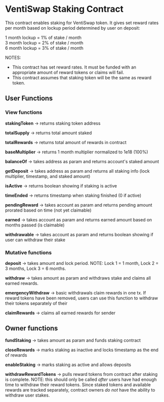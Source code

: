 # VentiSwap Staking Contract

This contract enables staking for VentiSwap token. It gives set reward rates per month based on lockup period determined by user on deposit:

1 month lockup = 1% of stake / month  
3 month lockup = 2% of stake / month  
6 month lockup = 3% of stake / month

NOTES:
- This contract has set reward rates. It must be funded with an appropriate amount of reward tokens or claims will fail.
- This contract assumes that staking token will be the same as reward token.

## User Functions

### View functions

**stakingToken** -> returns staking token address

**totalSupply** -> returns total amount staked

**totalRewards** -> returns total amount of rewards in contract

**baseMultiplier** -> returns 1 month multiplier normalized to 1e18 (100%)

**balanceOf** -> takes address as param and returns account's staked amount

**getDeposit** -> takes address as param and returns all staking info (lock multiplier, timestamp, and staked amount)

**isActive** -> returns boolean showing if staking is active

**timeEnded** -> returns timestamp when staking finished (0 if active)

**pendingReward** -> takes account as param and returns pending amount prorated based on time (not yet claimable)

**earned** -> takes account as param and returns earned amount based on months passed (is claimable)

**withdrawable** -> takes account as param and returns boolean showing if user can withdraw their stake

### Mutative functions

**deposit** -> takes amount and lock period. NOTE: Lock 1 = 1 month, Lock 2 = 3 months, Lock 3 = 6 months.

**withdraw** -> takes amount as param and withdraws stake and claims all earned rewards.

**emergencyWithdraw** -> basic withdrawals claim rewards in one tx. If reward tokens have been removed, users can use this function to withdraw their tokens separately of their

**claimRewards** -> claims all earned rewards for sender

## Owner functions

**fundStaking** -> takes amount as param and funds staking contract

**closeRewards** -> marks staking as inactive and locks timestamp as the end of rewards

**enableStaking** -> marks staking as active and allows deposits

**withdrawRewardTokens** -> pulls reward tokens from contract after staking is complete. NOTE: this should only be called _after_ users have had enough time to withdraw their reward tokens. Since staked tokens and available rewards are tracked separately, contract owners _do not_ have the ability to withdraw user stakes.
